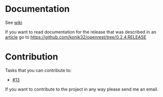 # Documentation
See [wiki](https://github.com/konik32/openrest/wiki)

If you want to read documentation for the release that was described in an [article](http://www.codeproject.com/Articles/1029761/OpenRest) go to https://github.com/konik32/openrest/tree/0.2.4.RELEASE

# Contribution

Tasks that you can contribute to:
- [#13](https://github.com/konik32/openrest/issues/13)

If you want to contribute to the project in any way please send me an email.

